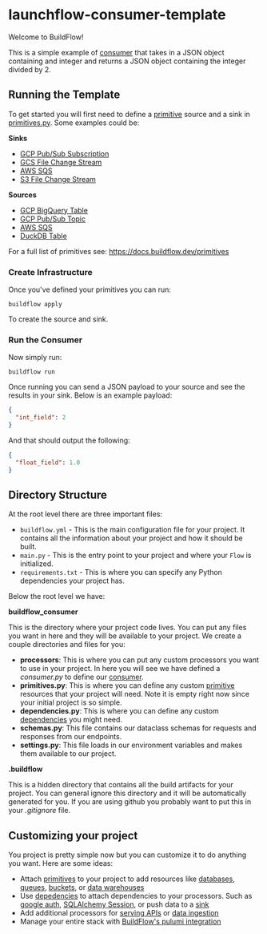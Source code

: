 # launchflow-consumer-template

Welcome to BuildFlow!

This is a simple example of [consumer](https://docs.buildflow.dev/programming-guide/consumers) that takes in a JSON object containing and integer and returns a JSON object containing the integer divided by 2.

## Running the Template

To get started you will first need to define a [primitive](https://docs.buildflow.dev/programming-guide/primitives) source and a sink in [primitives.py](buildflow_consumer/primitives.py). Some examples could be:

**Sinks**

- [GCP Pub/Sub Subscription](https://docs.buildflow.dev/primitives/gcp/pubsub#gcp-pub-sub-subscription)
- [GCS File Change Stream](https://docs.buildflow.dev/primitives/gcp/gcs_file_change_stream)
- [AWS SQS](https://docs.buildflow.dev/primitives/aws/sqs)
- [S3 File Change Stream](https://docs.buildflow.dev/primitives/gcp/gcs_file_change_stream)

**Sources**

- [GCP BigQuery Table](https://docs.buildflow.dev/primitives/gcp/bigquery#bigquerytable)
- [GCP Pub/Sub Topic](https://docs.buildflow.dev/primitives/gcp/pubsub#gcp-pub-sub-topic)
- [AWS SQS](https://docs.buildflow.dev/primitives/aws/sqs)
- [DuckDB Table](https://docs.buildflow.dev/primitives/duckdb)

For a full list of primitives see: https://docs.buildflow.dev/primitives

### Create Infrastructure

Once you've defined your primitives you can run:

```
buildflow apply
```

To create the source and sink.

### Run the Consumer

Now simply run:

```
buildflow run
```

Once running you can send a JSON payload to your source and see the results in your sink. Below is an example payload:

```json
{
  "int_field": 2
}
```

And that should output the following:

```json
{
  "float_field": 1.0
}
```

## Directory Structure

At the root level there are three important files:

- `buildflow.yml` - This is the main configuration file for your project. It contains all the information about your project and how it should be built.
- `main.py` - This is the entry point to your project and where your `Flow` is initialized.
- `requirements.txt` - This is where you can specify any Python dependencies your project has.

Below the root level we have:

**buildflow_consumer**

This is the directory where your project code lives. You can put any files you want in here and they will be available to your project. We create a couple directories and files for you:

- **processors**: This is where you can put any custom processors you want to use in your project. In here you will see we have defined a _consumer.py_ to define our [consumer](https://docs.buildflow.dev/programming-guide/consumers).
- **primitives.py**: This is where you can define any custom [primitive](https://docs.buildflow.dev/primitives) resources that your project will need. Note it is empty right now since your initial project is so simple.
- **dependencies.py**: This is where you can define any custom [dependencies](https://docs.buildflow.dev/programming-guide/dependencies) you might need.
- **schemas.py**: This file contains our dataclass schemas for requests and responses from our endpoints.
- **settings.py**: This file loads in our environment variables and makes them available to our project.

**.buildflow**

This is a hidden directory that contains all the build artifacts for your project. You can general ignore this directory and it will be automatically generated for you. If you are using github you probably want to put this in your _.gitignore_ file.

## Customizing your project

You project is pretty simple now but you can customize it to do anything you want. Here are some ideas:

- Attach [primitives](https://docs.buildflow.dev/programming-guide/primitives) to your project to add resources like [databases](https://docs.buildflow.dev/primitives/gcp/cloud_sql), [queues](https://docs.buildflow.dev/primitives/aws/sqs), [buckets](https://docs.buildflow.dev/primitives/aws/s3), or [data warehouses](https://docs.buildflow.dev/primitives/gcp/bigquery)
- Use [depedencies](https://docs.buildflow.dev/programming-guide/dependencies) to attach dependencies to your processors. Such as [google auth](https://docs.buildflow.dev/dependencies/auth#authenticated-google-user), [SQLAlchemy Session](https://docs.buildflow.dev/dependencies/sqlalchemy), or push data to a [sink](https://docs.buildflow.dev/dependencies/sink)
- Add additional processors for [serving APIs](https://docs.buildflow.dev/programming-guide/endpoints) or [data ingestion](https://docs.buildflow.dev/programming-guide/collectors)
- Manage your entire stack with [BuildFlow's pulumi integration](https://docs.buildflow.dev/programming-guide/buildflow-yaml#pulumi-configure)
